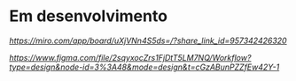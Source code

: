 # Em desenvolvimento

*https://miro.com/app/board/uXjVNn4S5ds=/?share_link_id=957342426320*

*https://www.figma.com/file/2sqyxocZrs1FjDtT5LM7NQ/Workflow?type=design&node-id=3%3A48&mode=design&t=cGzABunPZZfEw42Y-1*
